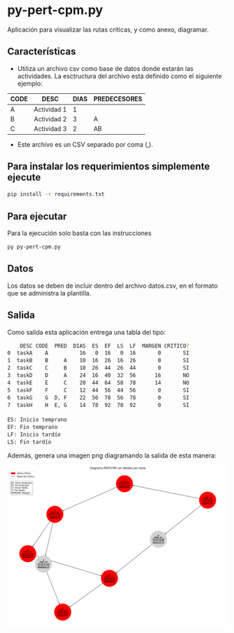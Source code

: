 # py-pert-cpm.py

Aplicación para visualizar las rutas críticas, y como anexo, diagramar.

## Características

* Utiliza un archivo csv como base de datos donde estarán las actividades. La esctructura del archivo está definido como el siguiente ejemplo:

|CODE|DESC|DIAS|PREDECESORES|
|----|----|----|------------|
|A|Actividad 1| 1 | |
|B|Actividad 2| 3 | A |
|C|Actividad 3| 2 |AB|

* Este archivo es un CSV separado por coma (,).

## Para instalar los requerimientos simplemente ejecute
```sh
pip install -r requirements.txt
```
## Para ejecutar

Para la ejecución solo basta con las instrucciones

```sh
py py-pert-cpm.py
``` 

## Datos

Los datos se deben de incluir dentro del archivo datos.csv, en el formato que se administra la plantilla.

## Salida

Como salida esta aplicación entrega una tabla del tipo:

```bash
    DESC CODE  PRED  DIAS  ES  EF  LS  LF  MARGEN CRITICO?
0  taskA    A          16   0  16   0  16       0       SI
1  taskB    B     A    10  16  26  16  26       0       SI
2  taskC    C     B    18  26  44  26  44       0       SI
3  taskD    D     A    24  16  40  32  56      16       NO
4  taskE    E     C    20  44  64  58  78      14       NO
5  taskF    F     C    12  44  56  44  56       0       SI
6  taskG    G  D, F    22  56  78  56  78       0       SI
7  taskH    H  E, G    14  78  92  78  92       0       SI

ES: Inicio temprano
EF: Fin temprano
LF: Inicio tardío
LS: Fin tardío
```

Además, genera una imagen png diagramando la salida de esta manera:

![Salida PNG](diagrama_pert_cpm.png)
